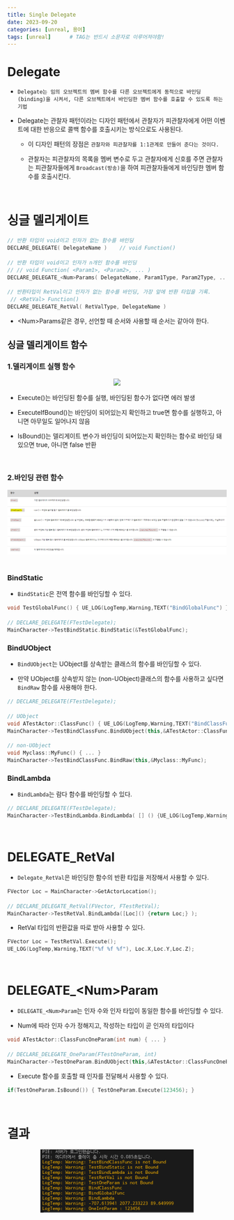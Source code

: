 ```yaml
---
title: Single Delegate
date: 2023-09-20
categories: [unreal, 용어]
tags: [unreal]		# TAG는 반드시 소문자로 이루어져야함!
---
```


Delegate
================

* `Delegate는 임의 오브젝트의 멤버 함수를 다른 오브젝트에게 동적으로 바인딩(binding)을 시켜서, 다른 오브젝트에서 바인딩한 멤버 함수를 호출할 수 있도록 하는 기법`

* Delegate는 관찰자 패턴이라는 디자인 패턴에서 관찰자가 피관찰자에게 어떤 이벤트에 대한 반응으로 콜백 함수를 호출시키는 방식으로도 사용된다.

  * 이 디자인 패턴의 장점은 `관찰자와 피관찰자를 1:1관계로 만들어 준다는 것이다.`

  * 관찰자는 피관찰자의 목록을 멤버 변수로 두고 관찰자에게 신호를 주면 관찰자는 피관찰자들에게 `Broadcast(방송)`을 하여 피관찰자들에게 바인딩한 멤버 함수를 호출시킨다.


<br>

**싱글 델리게이트** 
============

```c++
// 반환 타입이 void이고 인자가 없는 함수를 바인딩
DECLARE_DELEGATE( DelegateName )    // void Function()

// 반환 타입이 void이고 인자가 n개인 함수를 바인딩	
// // void Function( <Param1>, <Param2>, ... )
DECLARE_DELEGATE_<Num>Params( DelegateName, Param1Type, Param2Type, ... )  

// 반환타입이 RetVal이고 인자가 없는 함수를 바인딩, 가장 앞에 반환 타입을 기록.
 // <RetVal> Function()
DECLARE_DELEGATE_RetVal( RetValType, DelegateName ) 
```

* \<Num>Params같은 경우, 선언할 때 순서와 사용할 때 순서는 같아야 한다.


## **싱글 델리게이트 함수**

### 1.델리게이트 실행 함수


<center><img src="./../../../assets/img/Unreal/Term/Single Delegate/Delegate Execute
.png" style="width: 80%; height: auto;"></center>


* Execute()는 바인딩된 함수를 실행, 바인딩된 함수가 없다면 에러 발생

* ExecuteIfBound()는 바인딩이 되어있는지 확인하고 true면 함수를 실행하고, 아니면 아무일도 일어나지 않음

* IsBound()는 델리게이트 변수가 바인딩이 되어있는지 확인하는 함수로 바인딩 돼 있으면 true, 아니면 false 반환


<br>



### 2.바인딩 관련 함수

<center><img src="./../../../assets/img/Unreal/Term/Single Delegate/SingleDelegateFunc.png" style="width: 100%; height: auto;"></center>

<br>

### **BindStatic**

* `BindStatic`은 전역 함수를 바인딩할 수 있다.

```c++
void TestGlobalFunc() { UE_LOG(LogTemp,Warning,TEXT("BindGlobalFunc") }

// DECLARE_DELEGATE(FTestDelegate); 
MainCharacter->TestBindStatic.BindStatic(&TestGlobalFunc);
```

### **BindUObject**

* `BindUObject`는 UObject를 상속받는 클래스의 함수를 바인딩할 수 있다.

* 만약 UObject를 상속받지 않는 (non-UObject)클래스의 함수를 사용하고 싶다면 `BindRaw` 함수를 사용해야 한다.

```c++
// DECLARE_DELEGATE(FTestDelegate); 

// UObject
void ATestActor::ClassFunc() { UE_LOG(LogTemp,Warning,TEXT("BindClassFunc") }
MainCharacter->TestBindClassFunc.BindUObject(this,&ATestActor::ClassFunc);

// non-UObject
void Myclass::MyFunc() { ... }
MainCharacter->TestBindClassFunc.BindRaw(this,&Myclass::MyFunc);
```

### **BindLambda**

* `BindLambda`는 람다 함수를 바인딩할 수 있다.

```c++
// DECLARE_DELEGATE(FTestDelegate); 
MainCharacter->TestBindLambda.BindLambda( [] () {UE_LOG(LogTemp,Warning,TEXT("BindLambda"))} );
```

<br>

**DELEGATE_RetVal**
=========

* `Delegate_RetVal`은 바인딩한 함수의 반환 타입을 저장해서 사용할 수 있다.

```c++
FVector Loc = MainCharacter->GetActorLocation();

// DECLARE_DELEGATE_RetVal(FVector, FTestRetVal);
MainCharacter->TestRetVal.BindLambda([Loc]() {return Loc;} );
```

* RetVal 타입의 반환값을 따로 받아 사용할 수 있다.

```c++
FVector Loc = TestRetVal.Execute();
UE_LOG(LogTemp,Warning,TEXT("%f %f %f"), Loc.X,Loc.Y,Loc.Z);
```

<br>

**DELEGATE_\<Num>Param**
==========

* `DELEGATE_<Num>Param`는 인자 수와 인자 타입이 동일한 함수를 바인딩할 수 있다.

* Num에 따라 인자 수가 정해지고, 작성하는 타입이 곧 인자의 타입이다
  
```c++
void ATestActor::ClassFuncOneParam(int num) { ... }

// DECLARE_DELEGATE_OneParam(FTestOneParam, int)
MainCharacter->TestOneParam.BindUObject(this,&ATestActor::ClassFuncOneParam);
```

* Execute 함수를 호출할 때 인자를 전달해서 사용할 수 있다.

```c++
if(TestOneParam.IsBound()) { TestOneParam.Execute(123456); }
```

<br>

# 결과

<center><img src="./../../../assets/img/Unreal/Term/Single Delegate/SingleDelegate.png" style="width: 70%; height: auto;"></center>


